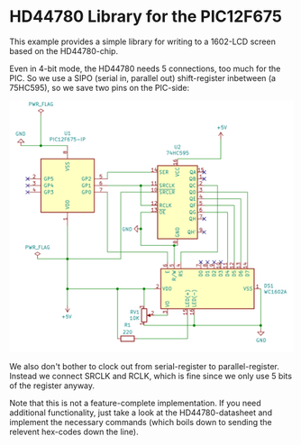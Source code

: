 HD44780 Library for the PIC12F675
=================================

This example provides a simple library for writing to a 1602-LCD screen
based on the HD44780-chip.

Even in 4-bit mode, the HD44780 needs 5 connections, too much for the
PIC. So we use a SIPO (serial in, parallel out) shift-register
inbetween (a 75HC595), so we save two pins on the PIC-side:

![](schematic.png)

We also don't bother to clock out from serial-register to parallel-register.
Instead we connect SRCLK and RCLK, which is fine since we only use 5 bits
of the register anyway.

Note that this is not a feature-complete implementation. If you need
additional functionality, just take a look at the HD44780-datasheet and
implement the necessary commands (which boils down to sending the relevent
hex-codes down the line).
